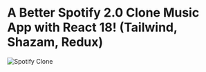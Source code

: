 <!-- @format -->

# A Better Spotify 2.0 Clone Music App with React 18! (Tailwind, Shazam, Redux)

![Spotify Clone](https://i.ibb.co/mFh2kGZ/Thumbnail-2.png)
